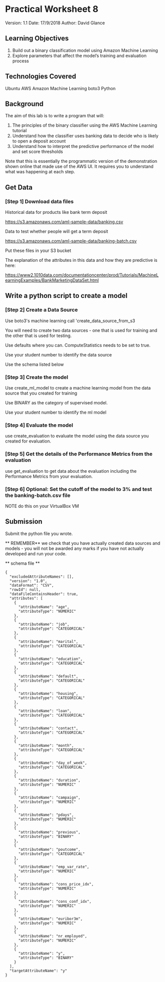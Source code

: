 # Practical Worksheet 8

Version: 1.1 Date: 17/9/2018 Author: David Glance

## Learning Objectives

1.	Build out a binary classification model using Amazon Machine Learning
2.	Explore parameters that affect the model’s training and evaluation process

## Technologies Covered

Ubuntu
AWS
Amazon Machine Learning
boto3
Python

## Background

The aim of this lab is to write a program that will:

1. The principles of the binary classifier using the AWS Machine Learning tutorial 
2. Understand how the classifier uses banking data to decide who is likely to open a deposit account
3. Understand how to interpret the predictive performance of the model and set score thresholds

Note that this is essentially the programmatic version of the
demonstration shown online that made use of the AWS UI. It requires
you to understand what was happening at each step. 

## Get Data

### [Step 1] Download data files

Historical data for products like bank term deposit

https://s3.amazonaws.com/aml-sample-data/banking.csv

Data to test whether people will get a term deposit

https://s3.amazonaws.com/aml-sample-data/banking-batch.csv

Put these files in your S3 bucket

The explanation of the attributes in this data and how they are
predictive is here:

https://www2.1010data.com/documentationcenter/prod/Tutorials/MachineLearningExamples/BankMarketingDataSet.html


## Write a python script to create a model 

### [Step 2] Create a Data Source

Use boto3's machine learning call 'create\_data\_source\_from_s3

You will need to create two data sources - one that is used for
training and the other that is used for testing. 

Use defaults where you can. ComputeStatistics needs to be set to true.

Use your student number to identify the data source

Use the schema listed below

### [Step 3] Create the model

Use create\_ml\_model to create a machine learning model from the data
source that you created for training

Use BINARY as the category of supervised model.

Use your student number to identify the ml model

### [Step 4] Evaluate the model

use create\_evaluation to evaluate the model using the data source you
created for evaluation.


### [Step 5] Get the details of the Performance Metrics from the evaluation

use get\_evaluation to get data about the evaluation including the
Performance Metrics from your evaluation.

### [Step 6] Optional: Set the cutoff of the model to 3% and test the banking-batch.csv file



NOTE do this on your VirtualBox VM


## Submission

Submit the python file you wrote.

** REMEMBER** we check that you have actually created data sources and
   models - you will not be awarded any marks if you have not actually
   developed and run your code.


** schema file **

```
{
  "excludedAttributeNames": [], 
  "version": "1.0", 
  "dataFormat": "CSV", 
  "rowId": null, 
  "dataFileContainsHeader": true, 
  "attributes": [
    {
      "attributeName": "age", 
      "attributeType": "NUMERIC"
    }, 
    {
      "attributeName": "job", 
      "attributeType": "CATEGORICAL"
    }, 
    {
      "attributeName": "marital", 
      "attributeType": "CATEGORICAL"
    }, 
    {
      "attributeName": "education", 
      "attributeType": "CATEGORICAL"
    }, 
    {
      "attributeName": "default", 
      "attributeType": "CATEGORICAL"
    }, 
    {
      "attributeName": "housing", 
      "attributeType": "CATEGORICAL"
    }, 
    {
      "attributeName": "loan", 
      "attributeType": "CATEGORICAL"
    }, 
    {
      "attributeName": "contact", 
      "attributeType": "CATEGORICAL"
    }, 
    {
      "attributeName": "month", 
      "attributeType": "CATEGORICAL"
    }, 
    {
      "attributeName": "day_of_week", 
      "attributeType": "CATEGORICAL"
    }, 
    {
      "attributeName": "duration", 
      "attributeType": "NUMERIC"
    }, 
    {
      "attributeName": "campaign", 
      "attributeType": "NUMERIC"
    }, 
    {
      "attributeName": "pdays", 
      "attributeType": "NUMERIC"
    }, 
    {
      "attributeName": "previous", 
      "attributeType": "BINARY"
    }, 
    {
      "attributeName": "poutcome", 
      "attributeType": "CATEGORICAL"
    }, 
    {
      "attributeName": "emp_var_rate", 
      "attributeType": "NUMERIC"
    }, 
    {
      "attributeName": "cons_price_idx", 
      "attributeType": "NUMERIC"
    }, 
    {
      "attributeName": "cons_conf_idx", 
      "attributeType": "NUMERIC"
    }, 
    {
      "attributeName": "euribor3m", 
      "attributeType": "NUMERIC"
    }, 
    {
      "attributeName": "nr_employed", 
      "attributeType": "NUMERIC"
    }, 
    {
      "attributeName": "y", 
      "attributeType": "BINARY"
    }
  ], 
  "targetAttributeName": "y"
}

```
